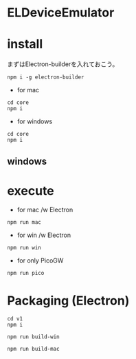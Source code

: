# ELDeviceEmulator

# install

まずはElectron-builderを入れておこう。
```
npm i -g electron-builder
```


- for mac

```
cd core
npm i
```

- for windows

```
cd core
npm i
```

## windows

# execute

- for mac /w Electron

```
npm run mac
```


- for win /w Electron

```
npm run win
```

- for only PicoGW

```
npm run pico
```

# Packaging (Electron)

```
cd v1
npm i
```



```
npm run build-win
```

```
npm run build-mac
```


